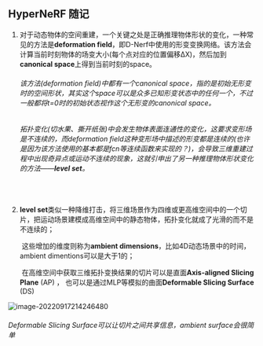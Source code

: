 ## HyperNeRF 随记

1. 对于动态物体的空间重建，一个关键之处是正确推理物体形状的变化，一种常见的方法是**deformation field**，即D-Nerf中使用的形变变换网络。该方法会计算当前时刻物体的场变大小(每个点对应的位置偏移ΔX)，然后加到**canonical space**上得到当前时刻的space。

   ###### 该方法(deformation field)中都有一个canonical space，指的是初始无形变时的空间形状，其实这个space可以是众多已知形变状态中的任何一个，不过一般都将t=0时的初始状态视作这个无形变的canonical space。

   ###### 拓扑变化(切水果、撕开纸张)中会发生物体表面连通性的变化，这要求变形场是不连续的，而deformation field这种变形场中描述的形变都是连续的(也许是因为该方法使用的基本都是fcn等连续函数来实现的？)，会导致三维重建过程中出现奇异点或运动不连续的现象，这就引申出了另一种推理物体形状变化的方法——**level set**。

   ​		

2. **level set**类似一种降维打击，将三维场景作为四维或更高维空间中的一个切片，把运动场景建模成高维空间中的静态物体，拓扑变化就成了光滑的而不是不连续的；

   ​		这些增加的维度则称为**ambient dimensions**，比如4D动态场景中的时间，ambient dimentions可以是大于1的；

   ​		在高维空间中获取三维拓扑变换结果的切片可以是直面**Axis-aligned Slicing Plane** (AP) ， 也可以是通过MLP等模拟的曲面**Deformable Slicing Surface** (DS)

![image-20220917214246480](C:\Users\19596\AppData\Roaming\Typora\typora-user-images\image-20220917214246480.png)

###### 				Deformable Slicing Surface可以让切片之间共享信息，ambient surface会很简单

